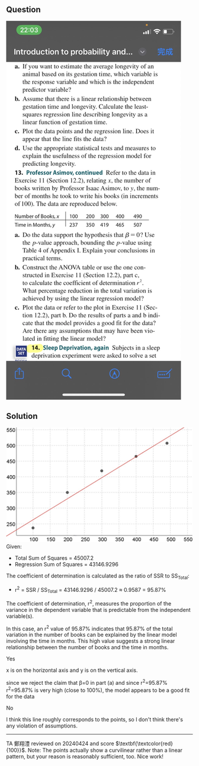 ## Question
![image](https://github.com/HWTeng-Course/202402-Statistics/blob/main/Images/S__31916035.jpg)

## Solution
![image](https://github.com/HWTeng-Course/202402-Statistics/blob/main/Images/S__12.3.13ans.jpg)
Given:
- Total Sum of Squares = 45007.2
- Regression Sum of Squares = 43146.9296

The coefficient of determination is calculated as the ratio of SSR to SS<sub>Total</sub>:

- r<sup>2</sup> = SSR / SS<sub>Total</sub> = 43146.9296 / 45007.2 ≈ 0.9587 = 95.87%

The coefficient of determination, r<sup>2</sup>, measures the proportion of the variance in the dependent variable that is predictable from the independent variable(s).

In this case, an r<sup>2</sup> value of 95.87% indicates that 95.87% of the total variation in the number of books can be explained by the linear model involving the time in months. This high value suggests a strong linear relationship between the number of books and the time in months.

Yes

x is on the horizontal axis and y is on the vertical axis.

since we reject the claim that β=0 in part (a) and since r<sup>2</sup>=95.87%
r<sup>2</sup>=95.87% is very high (close to 100%), the model appears to be a good fit for the data

No

I think this line roughly corresponds to the points, so I don't think there's any violation of assumptions.


---
TA 鄭翔澧 reviewed on 20240424 and score $\textbf{\textcolor{red}{100}}$. 
Note: The points actually show a curvilinear rather than a linear pattern, but your reason is reasonably sufficient, too. Nice work!
